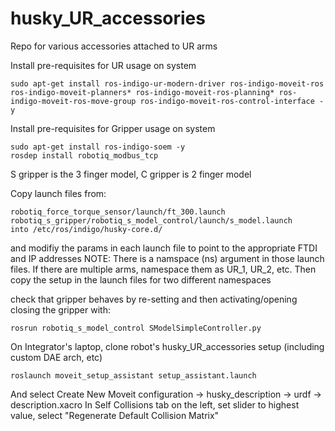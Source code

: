 # husky_UR_accessories
Repo for various accessories attached to UR arms

Install pre-requisites for UR usage on system
```
sudo apt-get install ros-indigo-ur-modern-driver ros-indigo-moveit-ros ros-indigo-moveit-planners* ros-indigo-moveit-ros-planning* ros-indigo-moveit-ros-move-group ros-indigo-moveit-ros-control-interface -y
```

Install pre-requisites for Gripper usage on system
```
sudo apt-get install ros-indigo-soem -y
rosdep install robotiq_modbus_tcp
```
S gripper is the 3 finger model, C gripper is 2 finger model


Copy launch files from:
```
robotiq_force_torque_sensor/launch/ft_300.launch
robotiq_s_gripper/robotiq_s_model_control/launch/s_model.launch
into /etc/ros/indigo/husky-core.d/
```
and modifiy the params in each launch file to point to the appropriate FTDI and IP addresses
NOTE: There is a namspace (ns) argument in those launch files. If there are multiple arms, namespace them as UR_1, UR_2, etc.
Then copy the setup in the launch files for two different namespaces 

check that gripper behaves by re-setting and then activating/opening closing the gripper with:
```
rosrun robotiq_s_model_control SModelSimpleController.py
```

On Integrator's laptop, clone robot's husky_UR_accessories setup (including custom DAE arch, etc)
```
roslaunch moveit_setup_assistant setup_assistant.launch
```
And select Create New Moveit configuration -> husky_description -> urdf -> description.xacro
In Self Collisions tab on the left, set slider to highest value, select "Regenerate Default Collision Matrix"
